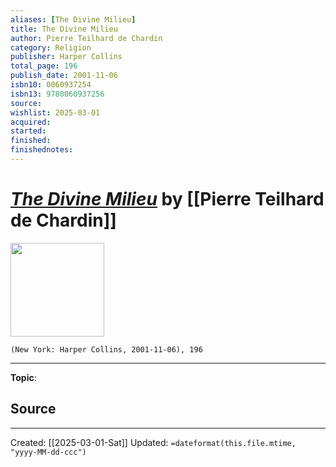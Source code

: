 ```yaml
---
aliases: [The Divine Milieu]
title: The Divine Milieu
author: Pierre Teilhard de Chardin
category: Religion
publisher: Harper Collins
total_page: 196
publish_date: 2001-11-06
isbn10: 0060937254
isbn13: 9780060937256
source: 
wishlist: 2025-03-01
acquired: 
started: 
finished: 
finishednotes: 
---
```

# *[The Divine Milieu]()* by [[Pierre Teilhard de Chardin]]

<img src="http://books.google.com/books/content?id=mu69O5wjmqQC&printsec=frontcover&img=1&zoom=1&edge=curl&source=gbs_api" width=150>

`(New York: Harper Collins, 2001-11-06), 196`



--- 
**Topic**: 

**Source**
- 
 ---
Created: [[2025-03-01-Sat]]
Updated: `=dateformat(this.file.mtime, "yyyy-MM-dd-ccc")`